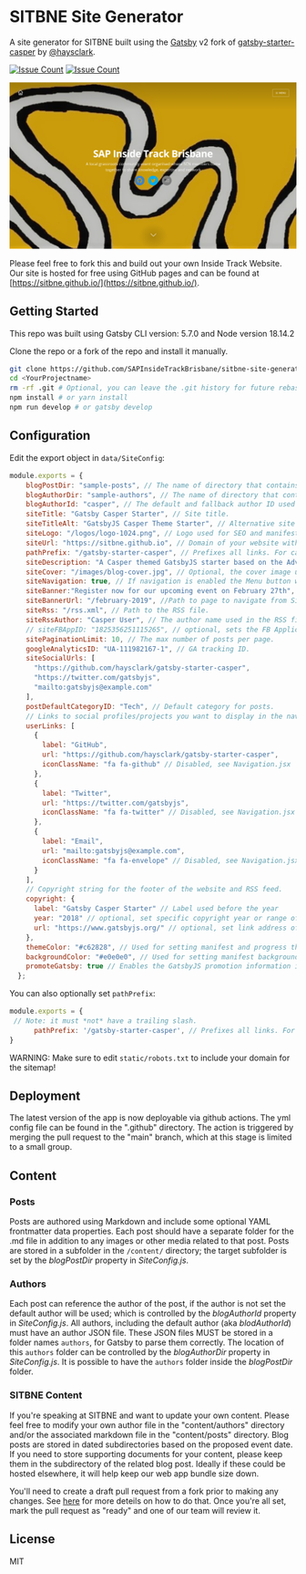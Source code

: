 # SITBNE Site Generator
A site generator for SITBNE built using the [Gatsby](https://www.gatsbyjs.com/) v2 fork of [gatsby-starter-casper](https://github.com/haysclark/gatsby-starter-casper) by [@haysclark](https://github.com/haysclark). 


[![Issue Count](https://img.shields.io/badge/v18.18.0-green)](https://nodejs.org/en/blog/release/v18.8.0)
[![Issue Count](https://img.shields.io/github/issues/SAPInsideTrackBrisbane/sitbne-site-generator)](https://img.shields.io/github/issues/SAPInsideTrackBrisbane/sitbne-site-generator)

![Screenshot](docs/sitbne-screenshot.png)

Please feel free to fork this and build out your own Inside Track Website.  Our site is hosted for free using GitHub pages and can be found at [https://sitbne.github.io/](https://sitbne.github.io/).

## Getting Started
This repo was built using Gatsby CLI version: 5.7.0 and Node version 18.14.2

Clone the repo or a fork of the repo and install it manually.

```sh
git clone https://github.com/SAPInsideTrackBrisbane/sitbne-site-generator.git <YourProjectName> # Clone the project
cd <YourProjectname>
rm -rf .git # Optional, you can leave the .git history for future rebasing
npm install # or yarn install
npm run develop # or gatsby develop
```

## Configuration

 Edit the export object in `data/SiteConfig`:

 ```js
 module.exports = {
     blogPostDir: "sample-posts", // The name of directory that contains your posts.
     blogAuthorDir: "sample-authors", // The name of directory that contains your authors.
     blogAuthorId: "casper", // The default and fallback author ID used for blog posts without a defined author.
     siteTitle: "Gatsby Casper Starter", // Site title.
     siteTitleAlt: "GatsbyJS Casper Theme Starter", // Alternative site title for SEO.
     siteLogo: "/logos/logo-1024.png", // Logo used for SEO and manifest.
     siteUrl: "https://sitbne.github.io", // Domain of your website without pathPrefix.
     pathPrefix: "/gatsby-starter-casper", // Prefixes all links. For cases when deployed to example.github.io/gatsby-starter-casper/.
     siteDescription: "A Casper themed GatsbyJS starter based on the Advanced Starter.", // Website description used for RSS feeds/meta description tag.
     siteCover: "/images/blog-cover.jpg", // Optional, the cover image used in header for home page.
     siteNavigation: true, // If navigation is enabled the Menu button will be visible
     siteBanner:"Register now for our upcoming event on February 27th", // Site Banner 
     siteBannerUrl: "/february-2019", //Path to page to navigate from Site Banner
     siteRss: "/rss.xml", // Path to the RSS file.
     siteRssAuthor: "Casper User", // The author name used in the RSS file
     // siteFBAppID: "1825356251115265", // optional, sets the FB Application ID for using app insights
     sitePaginationLimit: 10, // The max number of posts per page.
     googleAnalyticsID: "UA-111982167-1", // GA tracking ID.
     siteSocialUrls: [
       "https://github.com/haysclark/gatsby-starter-casper",
       "https://twitter.com/gatsbyjs",
       "mailto:gatsbyjs@example.com"
     ],
     postDefaultCategoryID: "Tech", // Default category for posts.
     // Links to social profiles/projects you want to display in the navigation bar.
     userLinks: [
       {
         label: "GitHub",
         url: "https://github.com/haysclark/gatsby-starter-casper",
         iconClassName: "fa fa-github" // Disabled, see Navigation.jsx
       },
       {
         label: "Twitter",
         url: "https://twitter.com/gatsbyjs",
         iconClassName: "fa fa-twitter" // Disabled, see Navigation.jsx
       },
       {
         label: "Email",
         url: "mailto:gatsbyjs@example.com",
         iconClassName: "fa fa-envelope" // Disabled, see Navigation.jsx
       }
     ],
     // Copyright string for the footer of the website and RSS feed.
     copyright: {
       label: "Gatsby Casper Starter" // Label used before the year
       year: "2018" // optional, set specific copyright year or range of years, defaults to current year
       url: "https://www.gatsbyjs.org/" // optional, set link address of copyright, defaults to site root
     },
     themeColor: "#c62828", // Used for setting manifest and progress theme colors.
     backgroundColor: "#e0e0e0", // Used for setting manifest background color.
     promoteGatsby: true // Enables the GatsbyJS promotion information in footer.
   };
 ```

 You can also optionally set `pathPrefix`:
 ```js
 module.exports = {
  // Note: it must *not* have a trailing slash.
       pathPrefix: '/gatsby-starter-casper', // Prefixes all links. For cases when deployed to example.github.io/gatsby-starter-casper/.
}

 ```

 WARNING: Make sure to edit `static/robots.txt` to include your domain for the sitemap!

## Deployment
The latest version of the app is now deployable via github actions.  The yml config file can be found in the ".github" directory.  The action is triggered by merging the pull request to the "main" branch, which at this stage is limited to a small group.

## Content

### Posts

Posts are authored using Markdown and include some optional YAML frontmatter data properties.  Each post should have a separate folder for the .md file in addition to any images or other media related to that post.  Posts are stored in a subfolder in the ```/content/``` directory; the target subfolder is set by the _blogPostDir_ property in _SiteConfig.js_.

### Authors

Each post can reference the author of the post, if the author is not set the default author will be used; which is controlled by the _blogAuthorId_ property in _SiteConfig.js_.  All authors, including the default author (aka _blodAuthorId_) must have an author JSON file.  These JSON files MUST be stored in a folder names ```authors```, for Gatsby to parse them correctly.  The location of this ```authors``` folder can be controlled by the _blogAuthorDir_ property in _SiteConfig.js_. It is possible to have the ```authors``` folder inside the  _blogPostDir_ folder.

### SITBNE Content

If you're speaking at SITBNE and want to update your own content. Please feel free to modify your own author file in the "content/authors" directory and/or the associated markdown file in the "content/posts" directory.  Blog posts are stored in dated subdirectories based on the proposed event date.  If you need to store supporting documents for your content, please keep them in the subdirectory of the related blog post.  Ideally if these could be hosted elsewhere, it will help keep our web app bundle size down.  

You'll need to create a draft pull request from a fork prior to making any changes.  See [here](https://docs.github.com/en/pull-requests/collaborating-with-pull-requests/proposing-changes-to-your-work-with-pull-requests/creating-a-pull-request-from-a-fork) for more deteils on how to do that.  Once you're all set, mark the pull request as "ready" and one of our team will review it.  


## License

MIT
